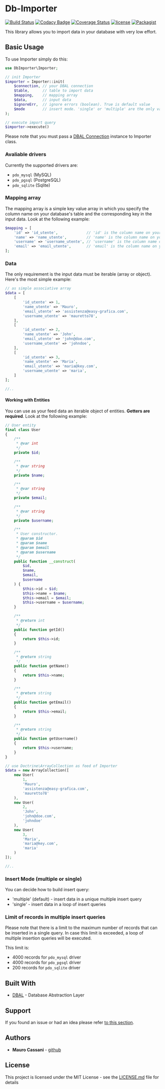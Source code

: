 # Db-Importer

[![Build Status](https://travis-ci.org/mauretto78/db-importer.svg?branch=master)](https://travis-ci.org/mauretto78/db-importer)
[![Codacy Badge](https://api.codacy.com/project/badge/Grade/61444b8259e642f990965fc843283ad7)](https://www.codacy.com/app/mauretto78/db-importer?utm_source=github.com&amp;utm_medium=referral&amp;utm_content=mauretto78/db-importer&amp;utm_campaign=Badge_Grade)
[![Coverage Status](https://coveralls.io/repos/github/mauretto78/db-importer/badge.svg?branch=master)](https://coveralls.io/github/mauretto78/db-importer?branch=master)
[![license](https://img.shields.io/github/license/mauretto78/db-importer.svg)]()
[![Packagist](https://img.shields.io/packagist/v/mauretto78/db-importer.svg)]()

This library allows you to import data in your database with very low effort.

## Basic Usage

To use Importer simply do this:

```php
use DbImporter\Importer;

// init Importer
$importer = Importer::init(
    $connection, // your DBAL connection
    $table,      // table to import data
    $mapping,    // mapping array
    $data,       // input data
    $ignoreErr,  // ignore errors (boolean). True is default value
    $mode        // insert mode. 'single' or 'multiple' are the only values allowed. 'multiple' is default value
);

// execute import query
$importer->execute()

```

Please note that you must pass a [DBAL Connection](http://www.doctrine-project.org/projects/dbal.html) instance to Importer class.

### Avaliable drivers
 
Currently the supported drivers are:

* `pdo_mysql` (MySQL)
* `pdo_pgsql` (PostgreSQL)
* `pdo_sqlite` (Sqlite)

### Mapping array

The mapping array is a simple key value array in which you specify the column name on your database's table and the corresponding key in the input data. Look at the following example:

```php
$mapping = [
    'id' => 'id_utente',             // 'id' is the column name on your database's table. 'id_utente' is the key in input data
    'name' => 'name_utente',         // 'name' is the column name on your database's table. 'name_utente' is the key in input data
    'username' => 'username_utente', // 'username' is the column name on your database's table. 'username_utente' is the key in input data
    'email' => 'email_utente',       // 'email' is the column name on your database's table. 'email_utente' is the key in input data
];

```

### Data

The only requirement is the input data must be iterable (array or object). Here's the most simple example:

```php
// as simple associative array
$data = [
    [
        'id_utente' => 1,
        'name_utente' => 'Mauro',
        'email_utente' => 'assistenza@easy-grafica.com',
        'username_utente' => 'mauretto78',
    ],
    [
        'id_utente' => 2,
        'name_utente' => 'John',
        'email_utente' => 'john@doe.com',
        'username_utente' => 'johndoe',
    ],
    [
        'id_utente' => 3,
        'name_utente' => 'Maria',
        'email_utente' => 'maria@key.com',
        'username_utente' => 'maria',
    ]
];

//..
```

#### Working with Entities

You can use as your feed data an iterable object of entities. **Getters are required**. Look at the following example:

```php
// User entity
final class User
{
    /**
     * @var int
     */
    private $id;

    /**
     * @var string
     */
    private $name;

    /**
     * @var string
     */
    private $email;

    /**
     * @var string
     */
    private $username;

    /**
     * User constructor.
     * @param $id
     * @param $name
     * @param $email
     * @param $username
     */
    public function __construct(
        $id,
        $name,
        $email,
        $username
    ) {
        $this->id = $id;
        $this->name = $name;
        $this->email = $email;
        $this->username = $username;
    }

    /**
     * @return int
     */
    public function getId()
    {
        return $this->id;
    }

    /**
     * @return string
     */
    public function getName()
    {
        return $this->name;
    }

    /**
     * @return string
     */
    public function getEmail()
    {
        return $this->email;
    }

    /**
     * @return string
     */
    public function getUsername()
    {
        return $this->username;
    }
}

// use Doctrine\ArrayCollection as feed of Importer
$data = new ArrayCollection([
    new User(
        1,
        'Mauro',
        'assistenza@easy-grafica.com',
        'mauretto78'
    ),
    new User(
        2,
        'John',
        'john@doe.com',
        'johndoe'
    ), 
    new User(
        3,
        'Maria',
        'maria@key.com',
        'maria'
    )
]);

//..
```

### Insert Mode (multiple or single)

You can decide how to build insert query:
 
* 'multiple' (default) - insert data in a unique multiple insert query
* 'single' - insert data in a loop of insert queries
 
### Limit of records in multiple insert queries
 
Please note that there is a limit to the maximum number of records that can be inserted in a single query. In case this limit is exceeded, a loop of multiple insertion queries will be executed. 

This limit is:

* 4000 records for `pdo_mysql` driver
* 4000 records for `pdo_pgsql` driver
* 200 records for `pdo_sqlite` driver
 
## Built With

* [DBAL](http://www.doctrine-project.org/projects/dbal.html) - Database Abstraction Layer

## Support

If you found an issue or had an idea please refer [to this section](https://github.com/mauretto78/db-importer/issues).

## Authors

* **Mauro Cassani** - [github](https://github.com/mauretto78)

## License

This project is licensed under the MIT License - see the [LICENSE.md](LICENSE.md) file for details
